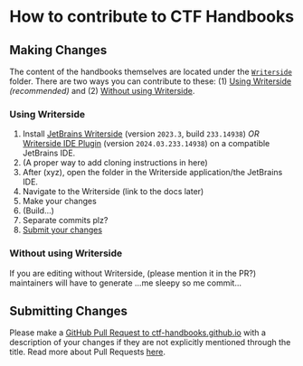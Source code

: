 # How to contribute to CTF Handbooks

## Making Changes
The content of the handbooks themselves are located under the [`Writerside`](./Writerside) folder. There are two ways you can contribute to these: (1) [Using Writerside](#using-writerside) *(recommended)* and (2) [Without using Writerside](#without-using-writerside).

### Using Writerside
1. Install [JetBrains Writerside](https://www.jetbrains.com/writerside/) (version `2023.3`, build `233.14938`) *OR* [Writerside IDE Plugin](https://plugins.jetbrains.com/plugin/20158-writerside?_gl=1%2All6kto%2A_ga%2ANDc2OTczNjcxLjE3MTIyNDEwNzM.%2A_ga_9J976DJZ68%2AMTcxMjI0ODM2Ny4yLjEuMTcxMjI0ODgwOS40Ny4wLjA.) (version `2024.03.233.14938`) on a compatible JetBrains IDE.
2. (A proper way to add cloning instructions in here)
3. After (xyz), open the folder in the Writerside application/the JetBrains IDE.
4. Navigate to the Writerside (link to the docs later)
5. Make your changes
6. (Build...)
7. Separate commits plz?
6. [Submit your changes](#submitting-changes)

### Without using Writerside
If you are editing without Writerside, (please mention it in the PR?) maintainers will have to generate ...me sleepy so me commit...

## Submitting Changes
Please make a [GitHub Pull Request to ctf-handbooks.github.io](https://github.com/CTF-handbooks/ctf-handbooks.github.io/compare) with a description of your changes if they are not explicitly mentioned through the title. Read more about Pull Requests [here](https://docs.github.com/en/pull-requests/collaborating-with-pull-requests/proposing-changes-to-your-work-with-pull-requests/creating-a-pull-request).